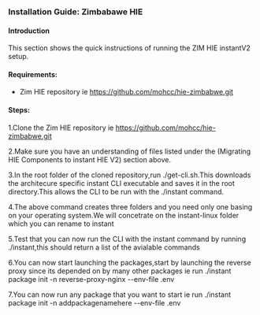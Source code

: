 ### Installation Guide: Zimbabawe HIE

#### Introduction
This section shows the quick instructions of running the ZIM HIE instantV2 setup.

#### Requirements:

- Zim HIE repository ie https://github.com/mohcc/hie-zimbabwe.git

#### Steps:

1.Clone the Zim HIE repository ie https://github.com/mohcc/hie-zimbabwe.git

2.Make sure you have an understanding of files listed under the (Migrating HIE Components to instant HIE V2) section above.

3.In the root folder of the cloned repository,run ./get-cli.sh.This downloads the architecure specific instant CLI executable and saves it in the root directory.This allows the CLI to be run with the ./instant command.

4.The above command creates three folders and you need only one basing on your operating system.We will concetrate on the instant-linux folder which you can rename to instant

5.Test that you can now run the CLI with the instant command by running ./instant,this should return a list of the avialable commands

6.You can now start launching the packages,start by launching the reverse proxy since its depended on by many other packages ie run ./instant package init -n reverse-proxy-nginx --env-file .env

7.You can now run any package that you want to start ie run ./instant package init -n addpackagenamehere --env-file .env







